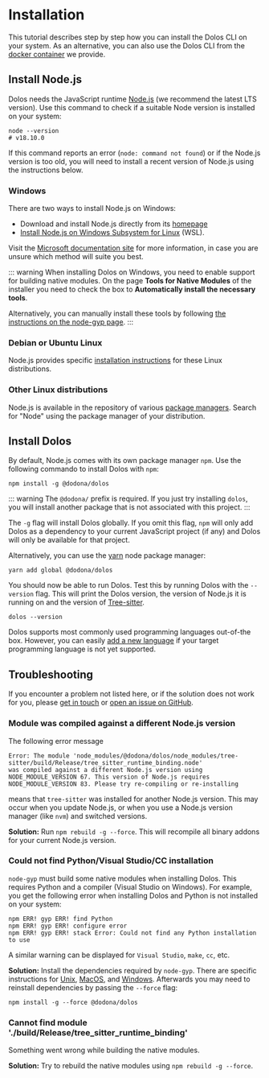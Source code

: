 # Installation

This tutorial describes step by step how you can install the Dolos CLI on your system.
As an alternative, you can also use the Dolos CLI from the [docker container](./docker) we provide.

## Install Node.js

Dolos needs the JavaScript runtime [Node.js](https://nodejs.org/en/) (we recommend the latest LTS version).
Use this command to check if a suitable Node version is installed on your system:

```shell
node --version
# v18.10.0
```

If this command reports an error (`node: command not found`) or if the Node.js version is too old,
you will need to install a recent version of Node.js using the instructions below.

### Windows

There are two ways to install Node.js on Windows:

- Download and install Node.js directly from its [homepage](https://nodejs.org/en/)
- [Install Node.js on Windows Subsystem for Linux](https://docs.microsoft.com/en-us/windows/dev-environment/javascript/nodejs-on-wsl) (WSL).

Visit the [Microsoft documentation site](https://docs.microsoft.com/en-us/windows/dev-environment/javascript/nodejs-overview) for more information,
in case you are unsure which method will suite you best.

::: warning
When installing Dolos on Windows, you need to enable support for building native modules.
On the page **Tools for Native Modules** of the installer you need to check the box to **Automatically install the necessary tools**.

Alternatively, you can manually install these tools by following [the instructions on the node-gyp page](https://github.com/nodejs/node-gyp#on-windows).
:::

### Debian or Ubuntu Linux

Node.js provides specific [installation instructions](https://github.com/nodesource/distributions/blob/master/README.md#installation-instructions)
for these Linux distributions.

### Other Linux distributions

Node.js is available in the repository of various [package managers](https://nodejs.org/en/download/package-manager/).
Search for "Node" using the package manager of your distribution.

## Install Dolos

By default, Node.js comes with its own package manager `npm`.
Use the following commando to install Dolos with `npm`:

```shell
npm install -g @dodona/dolos
```

::: warning
The `@dodona/` prefix is required. 
If you just try installing `dolos`, you will install another package that is not associated with this project.
:::

The `-g` flag will install Dolos globally.
If you omit this flag, `npm` will only add Dolos as a dependency to your current JavaScript project (if any) and Dolos will only be available for that project.

Alternatively, you can use the [yarn](https://classic.yarnpkg.com/lang/en/) node package manager:

```shell
yarn add global @dodona/dolos
```

You should now be able to run Dolos.
Test this by running Dolos with the `--version` flag. 
This will print the Dolos version, the version of Node.js it is running on and the version of [Tree-sitter](https://tree-sitter.github.io/tree-sitter/).

```shell
dolos --version
```

Dolos supports most commonly used programming languages out-of-the box.
However, you can easily [add a new language](/docs/adding-languages#adding-a-new-language) if your target programming language is not yet supported.

## Troubleshooting

If you encounter a problem not listed here, or if the solution does not work for you, please [get in touch](/about/contact) or [open an issue on GitHub](https://github.com/dodona-edu/dolos/issues/new).

### Module was compiled against a different Node.js version

The following error message

```
Error: The module 'node_modules/@dodona/dolos/node_modules/tree-sitter/build/Release/tree_sitter_runtime_binding.node'
was compiled against a different Node.js version using
NODE_MODULE_VERSION 67. This version of Node.js requires
NODE_MODULE_VERSION 83. Please try re-compiling or re-installing
```

means that `tree-sitter` was installed for another Node.js version.
This may occur when you update Node.js, or when you use a Node.js version manager (like `nvm`) and switched versions.

**Solution:** Run `npm rebuild -g --force`.
This will recompile all binary addons for your current Node.js version.

### Could not find Python/Visual Studio/CC installation

`node-gyp` must build some native modules when installing Dolos.
This requires Python and a compiler (Visual Studio on Windows).
For example, you get the following error when installing Dolos and Python is not installed on your system:

```
npm ERR! gyp ERR! find Python 
npm ERR! gyp ERR! configure error 
npm ERR! gyp ERR! stack Error: Could not find any Python installation to use
```

A similar warning can be displayed for `Visual Studio`, `make`, `cc`, etc.

**Solution:** Install the dependencies required by `node-gyp`.
There are specific instructions for
[Unix](https://github.com/nodejs/node-gyp#on-unix),
[MacOS](https://github.com/nodejs/node-gyp#on-macos),
and [Windows](https://github.com/nodejs/node-gyp#on-windows).
Afterwards you may need to reinstall dependencies by passing the `--force` flag:

```shell
npm install -g --force @dodona/dolos
```

### Cannot find module './build/Release/tree_sitter_runtime_binding'

Something went wrong while building the native modules.

**Solution:** Try to rebuild the native modules using `npm rebuild -g --force`.
